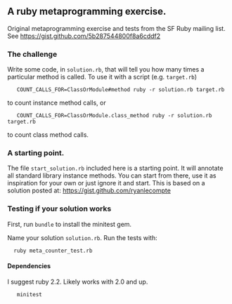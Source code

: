 ## A ruby metaprogramming exercise.

Original metaprogramming exercise and tests from the SF Ruby mailing list. See https://gist.github.com/5b287544800f8a6cddf2

### The challenge

Write some code, in `solution.rb`, that will tell you how many times a particular method is called.  To use it with a script (e.g. `target.rb`)
```
   COUNT_CALLS_FOR=ClassOrModule#method ruby -r solution.rb target.rb
```
to count instance method calls, or
```
   COUNT_CALLS_FOR=ClassOrModule.class_method ruby -r solution.rb target.rb
```
to count class method calls.

### A starting point.

The file `start_solution.rb` included here is a starting point. It will annotate all standard library instance methods. You can start from there, use it as
inspiration for your own or just ignore it and start. This is based on a solution posted at: https://gist.github.com/ryanlecompte

### Testing if your solution works

First, run `bundle` to install the minitest gem.

Name your solution `solution.rb`. Run the tests with:
```
  ruby meta_counter_test.rb
```
#### Dependencies

I suggest ruby 2.2. Likely works with 2.0 and up.

```
   minitest
```